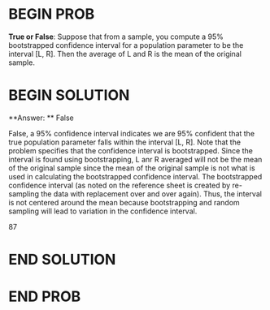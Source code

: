 # BEGIN PROB

**True or False**: Suppose that from a sample, you compute a 95% bootstrapped confidence interval for a population parameter to be the interval [L, R]. Then the average of L and R is the mean of the original sample.

# BEGIN SOLUTION

**Answer: ** False

False, a 95% confidence interval indicates we  are 95% confident that the true population
parameter falls within the interval [L, R]. Note that the problem specifies that the confidence
interval is bootstrapped. Since the interval is found using bootstrapping, L anr R averaged will not be
the mean of the original sample since the mean of the original sample is not what is used in calculating
the bootstrapped confidence interval. The bootstrapped confidence interval (as noted on the reference sheet
is created by re-sampling the data with replacement over and over again). Thus, the interval is not centered around the mean because bootstrapping and random sampling will lead to variation in the confidence interval.

<average>87</average>
# END SOLUTION


# END PROB
